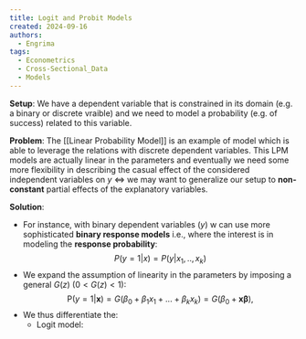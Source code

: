 ```yaml
---
title: Logit and Probit Models
created: 2024-09-16
authors:
  - Engrima
tags:
  - Econometrics
  - Cross-Sectional_Data
  - Models
---
```

**Setup**:
We have a dependent variable that is constrained in its domain (e.g. a binary or discrete vraible) and we need to model a probability (e.g. of success) related to this variable.

**Problem**:
The [[Linear Probability Model]] is an example of model which is able to leverage the relations with discrete dependent variables. This LPM models are actually linear in the parameters and eventually we need some more flexibility in describing the casual effect of the considered independent variables on $y$ $\iff$ we may want to generalize our setup to **non-constant** partial effects of the explanatory variables.

**Solution**:
- For instance, with binary dependent variables ($y$) w can use more sophisticated **binary response models** i.e., where the interest is in modeling the **response probability**: $$P(y=1|x)=P(y|x_{1},..,x_{k})$$
- We expand the assumption of linearity in the parameters by imposing a general $G(z)$ ($0<G(z)<1$): $$\mathrm{P}(y=1|\mathbf{x})=G(\beta_0+\beta_1x_1+...+\beta_kx_k)=G(\beta_0+\mathbf{x}\boldsymbol{\beta}),$$
- We thus differentiate the:
	- Logit model: $$$$